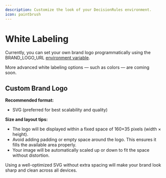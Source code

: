 ```yaml
---
description: Customize the look of your DecisionRules environment.
icon: paintbrush
---
```


# White Labeling

Currently, you can set your own brand logo programmatically using the BRAND\_LOGO\_URL [environment variable](containers-environmental-variables.md#optional-server-environment-variables).&#x20;

More advanced white labeling options — such as colors — are coming soon.

## Custom Brand Logo

**Recommended format:**

* SVG (preferred for best scalability and quality)

**Size and layout tips:**

* The logo will be displayed within a fixed space of 160×35 pixels (width × height).
* Avoid adding padding or empty space around the logo. This ensures it fills the available area properly.
* Your image will be automatically scaled up or down to fit the space without distortion.

Using a well-optimized SVG without extra spacing will make your brand look sharp and clean across all devices.
